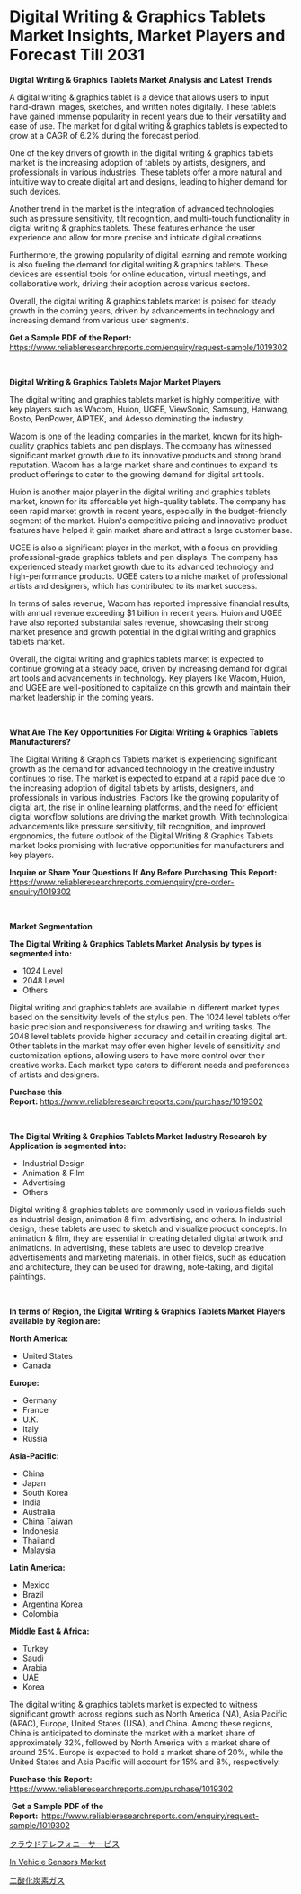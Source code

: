 <p><h1>Digital Writing & Graphics Tablets Market Insights, Market Players and Forecast Till 2031</h1></p><p><strong>Digital Writing & Graphics Tablets Market Analysis and Latest Trends</strong></p>
<p><p>A digital writing & graphics tablet is a device that allows users to input hand-drawn images, sketches, and written notes digitally. These tablets have gained immense popularity in recent years due to their versatility and ease of use. The market for digital writing & graphics tablets is expected to grow at a CAGR of 6.2% during the forecast period.</p><p>One of the key drivers of growth in the digital writing & graphics tablets market is the increasing adoption of tablets by artists, designers, and professionals in various industries. These tablets offer a more natural and intuitive way to create digital art and designs, leading to higher demand for such devices.</p><p>Another trend in the market is the integration of advanced technologies such as pressure sensitivity, tilt recognition, and multi-touch functionality in digital writing & graphics tablets. These features enhance the user experience and allow for more precise and intricate digital creations.</p><p>Furthermore, the growing popularity of digital learning and remote working is also fueling the demand for digital writing & graphics tablets. These devices are essential tools for online education, virtual meetings, and collaborative work, driving their adoption across various sectors.</p><p>Overall, the digital writing & graphics tablets market is poised for steady growth in the coming years, driven by advancements in technology and increasing demand from various user segments.</p></p>
<p><strong>Get a Sample PDF of the Report:&nbsp;</strong> <a href="https://www.reliableresearchreports.com/enquiry/request-sample/1019302">https://www.reliableresearchreports.com/enquiry/request-sample/1019302</a></p>
<p>&nbsp;</p>
<p><strong>Digital Writing & Graphics Tablets Major Market Players</strong></p>
<p><p>The digital writing and graphics tablets market is highly competitive, with key players such as Wacom, Huion, UGEE, ViewSonic, Samsung, Hanwang, Bosto, PenPower, AIPTEK, and Adesso dominating the industry. </p><p>Wacom is one of the leading companies in the market, known for its high-quality graphics tablets and pen displays. The company has witnessed significant market growth due to its innovative products and strong brand reputation. Wacom has a large market share and continues to expand its product offerings to cater to the growing demand for digital art tools.</p><p>Huion is another major player in the digital writing and graphics tablets market, known for its affordable yet high-quality tablets. The company has seen rapid market growth in recent years, especially in the budget-friendly segment of the market. Huion's competitive pricing and innovative product features have helped it gain market share and attract a large customer base.</p><p>UGEE is also a significant player in the market, with a focus on providing professional-grade graphics tablets and pen displays. The company has experienced steady market growth due to its advanced technology and high-performance products. UGEE caters to a niche market of professional artists and designers, which has contributed to its market success.</p><p>In terms of sales revenue, Wacom has reported impressive financial results, with annual revenue exceeding $1 billion in recent years. Huion and UGEE have also reported substantial sales revenue, showcasing their strong market presence and growth potential in the digital writing and graphics tablets market.</p><p>Overall, the digital writing and graphics tablets market is expected to continue growing at a steady pace, driven by increasing demand for digital art tools and advancements in technology. Key players like Wacom, Huion, and UGEE are well-positioned to capitalize on this growth and maintain their market leadership in the coming years.</p></p>
<p>&nbsp;</p>
<p><strong>What Are The Key Opportunities For Digital Writing & Graphics Tablets Manufacturers?</strong></p>
<p><p>The Digital Writing & Graphics Tablets market is experiencing significant growth as the demand for advanced technology in the creative industry continues to rise. The market is expected to expand at a rapid pace due to the increasing adoption of digital tablets by artists, designers, and professionals in various industries. Factors like the growing popularity of digital art, the rise in online learning platforms, and the need for efficient digital workflow solutions are driving the market growth. With technological advancements like pressure sensitivity, tilt recognition, and improved ergonomics, the future outlook of the Digital Writing & Graphics Tablets market looks promising with lucrative opportunities for manufacturers and key players.</p></p>
<p><strong>Inquire or Share Your Questions If Any Before Purchasing This Report:</strong> <a href="https://www.reliableresearchreports.com/enquiry/pre-order-enquiry/1019302">https://www.reliableresearchreports.com/enquiry/pre-order-enquiry/1019302</a></p>
<p>&nbsp;</p>
<p><strong>Market Segmentation</strong></p>
<p><strong>The Digital Writing & Graphics Tablets Market Analysis by types is segmented into:</strong></p>
<p><ul><li>1024 Level</li><li>2048 Level</li><li>Others</li></ul></p>
<p><p>Digital writing and graphics tablets are available in different market types based on the sensitivity levels of the stylus pen. The 1024 level tablets offer basic precision and responsiveness for drawing and writing tasks. The 2048 level tablets provide higher accuracy and detail in creating digital art. Other tablets in the market may offer even higher levels of sensitivity and customization options, allowing users to have more control over their creative works. Each market type caters to different needs and preferences of artists and designers.</p></p>
<p><strong>Purchase this Report:&nbsp;</strong><a href="https://www.reliableresearchreports.com/purchase/1019302">https://www.reliableresearchreports.com/purchase/1019302</a></p>
<p>&nbsp;</p>
<p><strong>The Digital Writing & Graphics Tablets Market Industry Research by Application is segmented into:</strong></p>
<p><ul><li>Industrial Design</li><li>Animation & Film</li><li>Advertising</li><li>Others</li></ul></p>
<p><p>Digital writing & graphics tablets are commonly used in various fields such as industrial design, animation & film, advertising, and others. In industrial design, these tablets are used to sketch and visualize product concepts. In animation & film, they are essential in creating detailed digital artwork and animations. In advertising, these tablets are used to develop creative advertisements and marketing materials. In other fields, such as education and architecture, they can be used for drawing, note-taking, and digital paintings.</p></p>
<p>&nbsp;</p>
<p><strong>In terms of Region, the Digital Writing & Graphics Tablets Market Players available by Region are:</strong></p>
<p>
    <p> <strong> North America: </strong>
        <ul>
            <li>United States</li>
            <li>Canada</li>
        </ul>
        </p> 
    <p> <strong> Europe: </strong>
        <ul>
            <li>Germany</li>
            <li>France</li>
            <li>U.K.</li>
            <li>Italy</li>
            <li>Russia</li>
        </ul>
        </p> 
    <p> <strong> Asia-Pacific: </strong>
        <ul>
            <li>China</li>
            <li>Japan</li>
            <li>South Korea</li>
            <li>India</li>
            <li>Australia</li>
            <li>China Taiwan</li>
            <li>Indonesia</li>
            <li>Thailand</li>
            <li>Malaysia</li>
        </ul>
        </p> 
    <p> <strong> Latin America: </strong>
        <ul>
            <li>Mexico</li>
            <li>Brazil</li>
            <li>Argentina Korea</li>
            <li>Colombia</li>
        </ul>
        </p> 
    <p> <strong> Middle East & Africa: </strong>
        <ul>
            <li>Turkey</li>
            <li>Saudi</li>
            <li>Arabia</li>
            <li>UAE</li>
            <li>Korea</li>
        </ul>
    </p>
    </p>
<p><p>The digital writing & graphics tablets market is expected to witness significant growth across regions such as North America (NA), Asia Pacific (APAC), Europe, United States (USA), and China. Among these regions, China is anticipated to dominate the market with a market share of approximately 32%, followed by North America with a market share of around 25%. Europe is expected to hold a market share of 20%, while the United States and Asia Pacific will account for 15% and 8%, respectively.</p></p>
<p><strong>Purchase this Report: </strong><a href="https://www.reliableresearchreports.com/purchase/1019302">https://www.reliableresearchreports.com/purchase/1019302</a></p>
<p>&nbsp;<strong>Get a Sample PDF of the Report:&nbsp;&nbsp;</strong><a href="https://www.reliableresearchreports.com/enquiry/request-sample/1019302">https://www.reliableresearchreports.com/enquiry/request-sample/1019302</a></p>
<p><strong></strong></p>
<p><p><a href="https://github.com/moulafa/Market-Research-Report-List-1/blob/main/44594878319.md">クラウドテレフォニーサービス</a></p><p><a href="https://medium.com/@jayrussel94/in-vehicle-sensors-market-analysis-and-sze-forecasted-for-period-from-2024-to-2031-511ae661c9ca">In Vehicle Sensors Market</a></p><p><a href="https://github.com/SantosDicki04/Market-Research-Report-List-1/blob/main/40907048320.md">二酸化炭素ガス</a></p></p>